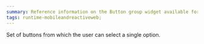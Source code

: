 ```yaml
---
summary: Reference information on the Button group widget available for adding a set of buttons for users to select a single option on a screen.
tags: runtime-mobileandreactiveweb;
---
```


Set of buttons from which the user can select a single option.
